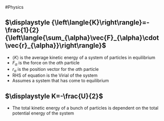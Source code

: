 #Physics 
## $\displaystyle {\left\langle{K}\right\rangle}=-\frac{1}{2}{\left\langle{\sum_{\alpha}\vec{F}_{\alpha}\cdot \vec{r}_{\alpha}}\right\rangle}$
* $\displaystyle {\left\langle{K}\right\rangle}$ is the average kinetic energy of a system of particles in equilibrium
* $\displaystyle F_{\alpha}$ is the force on the $\displaystyle \alpha$th particle
* $\displaystyle r_{\alpha}$ is the position vector for the $\displaystyle \alpha$th particle
* RHS of equation is the Virial of the system
* Assumes a system that has come to equilibrium
## $\displaystyle K=-\frac{U}{2}$
* The total kinetic energy of a bunch of particles is dependent on the total potential energy of the system
